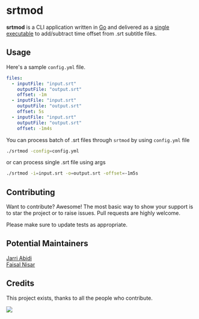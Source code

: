 # srtmod

**srtmod** is a CLI application written in [Go](https://go.dev/) and delivered as a [single executable](https://github.com/markhaur/srtmod/releases/tag/v0.1.1) to add/subtract time offset from .srt subtitle files.
## Usage
Here's a sample `config.yml` file.
```yml
files:
  - inputFile: "input.srt"
    outputFile: "output.srt"
    offset: -1m
  - inputFile: "input.srt"
    outputFile: "output.srt"
    offset: 5s
  - inputFile: "input.srt"
    outputFile: "output.srt"
    offset: -1m4s
```
You can process batch of .srt files through `srtmod` by using `config.yml` file
```bash
./srtmod -config=config.yml
```
or can process single .srt file using args
```bash
./srtmod -i=input.srt -o=output.srt -offset=-1m5s
```
## Contributing
Want to contribute? Awesome! The most basic way to show your support is to star the project or to raise issues. Pull requests are highly welcome.

Please make sure to update tests as appropriate.
## Potential Maintainers
[Jarri Abidi](https://github.com/jarri-abidi)\
[Faisal Nisar](https://github.com/markhaur)
## Credits
This project exists, thanks to all the people who contribute.

<a href="https://github.com/markhaur/srtmod/graphs/contributors">
  <img src="https://contrib.rocks/image?repo=markhaur/srtmod" />
</a>
